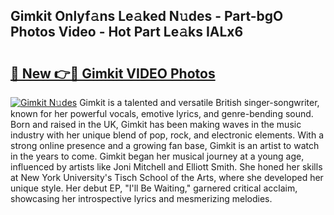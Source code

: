 ## Gimkit Onlyf𝚊ns Le𝚊ked N𝚞des - Part-bgO Photos Video - Hot Part Le𝚊ks IALx6

# <h2><a href="http://ab102.deff.icu/?id=Gimkit">🔗 New 👉🔴 Gimkit VIDEO Photos</a></h2>

[![Gimkit N𝚞des](https://i.imgur.com/rIISA9y.gif)](http://ab102.deff.icu/?id=Gimkit)
Gimkit is a talented and versatile British singer-songwriter, known for her powerful vocals, emotive lyrics, and genre-bending sound. Born and raised in the UK, Gimkit has been making waves in the music industry with her unique blend of pop, rock, and electronic elements. With a strong online presence and a growing fan base, Gimkit is an artist to watch in the years to come. Gimkit began her musical journey at a young age, influenced by artists like Joni Mitchell and Elliott Smith. She honed her skills at New York University's Tisch School of the Arts, where she developed her unique style. Her debut EP, "I'll Be Waiting," garnered critical acclaim, showcasing her introspective lyrics and mesmerizing melodies.
